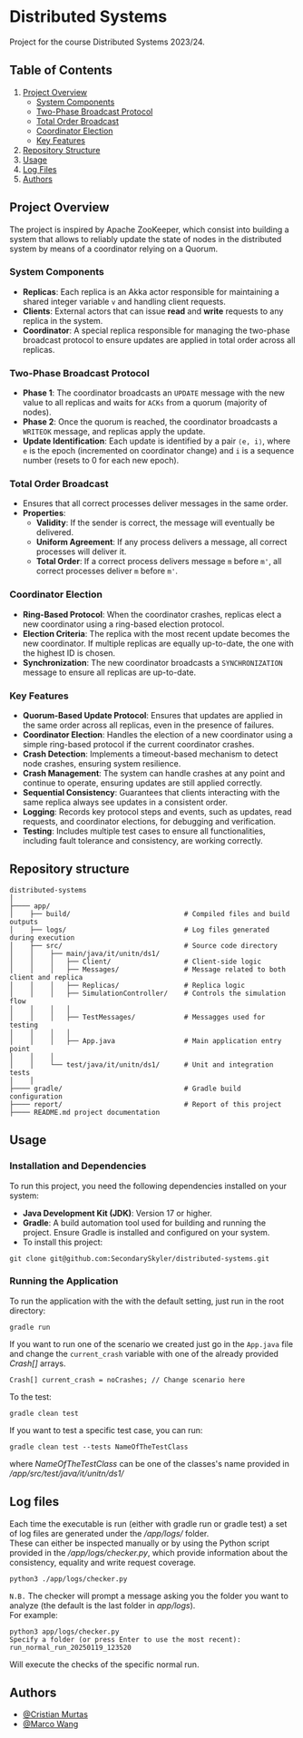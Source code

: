 # Distributed Systems
Project for the course Distributed Systems 2023/24.

## Table of Contents
1. [Project Overview](#project-overview)
   - [System Components](#system-components)
   - [Two-Phase Broadcast Protocol](#two-phase-broadcast-protocol)
   - [Total Order Broadcast](#total-order-broadcast)
   - [Coordinator Election](#coordinator-election)
   - [Key Features](#key-features)
2. [Repository Structure](#file-structure)
3. [Usage](#usage)
4. [Log Files](#log-files)
5. [Authors](#authors)
## Project Overview
The project is inspired by Apache ZooKeeper, which consist into building a system that allows to reliably update the state of nodes in
the distributed system by means of a coordinator relying on a Quorum.

### System Components

- **Replicas**: Each replica is an Akka actor responsible for maintaining a shared integer variable `v` and handling client requests.
- **Clients**: External actors that can issue **read** and **write** requests to any replica in the system.
- **Coordinator**: A special replica responsible for managing the two-phase broadcast protocol to ensure updates are applied in total order across all replicas.

### Two-Phase Broadcast Protocol
- **Phase 1**: The coordinator broadcasts an `UPDATE` message with the new value to all replicas and waits for `ACKs` from a quorum (majority of nodes).
- **Phase 2**: Once the quorum is reached, the coordinator broadcasts a `WRITEOK` message, and replicas apply the update.
- **Update Identification**: Each update is identified by a pair `⟨e, i⟩`, where `e` is the epoch (incremented on coordinator change) and `i` is a sequence number (resets to 0 for each new epoch).

### Total Order Broadcast
- Ensures that all correct processes deliver messages in the same order.
- **Properties**:
  - **Validity**: If the sender is correct, the message will eventually be delivered.
  - **Uniform Agreement**: If any process delivers a message, all correct processes will deliver it.
  - **Total Order**: If a correct process delivers message `m` before `m'`, all correct processes deliver `m` before `m'`.

### Coordinator Election
- **Ring-Based Protocol**: When the coordinator crashes, replicas elect a new coordinator using a ring-based election protocol.
- **Election Criteria**: The replica with the most recent update becomes the new coordinator. If multiple replicas are equally up-to-date, the one with the highest ID is chosen.
- **Synchronization**: The new coordinator broadcasts a `SYNCHRONIZATION` message to ensure all replicas are up-to-date.

### Key Features
- **Quorum-Based Update Protocol**: Ensures that updates are applied in the same order across all replicas, even in the presence of failures.
- **Coordinator Election**: Handles the election of a new coordinator using a simple ring-based protocol if the current coordinator crashes.
- **Crash Detection**: Implements a timeout-based mechanism to detect node crashes, ensuring system resilience.
- **Crash Management**: The system can handle crashes at any point and continue to operate, ensuring updates are still applied correctly.
- **Sequential Consistency**: Guarantees that clients interacting with the same replica always see updates in a consistent order.
- **Logging**: Records key protocol steps and events, such as updates, read requests, and coordinator elections, for debugging and verification.
- **Testing**: Includes multiple test cases to ensure all functionalities, including fault tolerance and consistency, are working correctly.

## Repository structure 
```
distributed-systems
│
├──── app/
│    ├── build/                            # Compiled files and build outputs
│    ├── logs/                             # Log files generated during execution
│    ├── src/                              # Source code directory
│    │    ├── main/java/it/unitn/ds1/
│    │    │   ├── Client/                  # Client-side logic
│    │    │   ├── Messages/                # Message related to both client and replica
│    │    │   ├── Replicas/                # Replica logic
│    │    │   ├── SimulationController/    # Controls the simulation flow
│    │    │   │
│    │    │   ├── TestMessages/            # Messagges used for testing
│    │    │   │         
│    │    │   ├── App.java                 # Main application entry point
│    │    │ 
│    │    └── test/java/it/unitn/ds1/      # Unit and integration tests
│    │
├──── gradle/                              # Gradle build configuration
├──── report/                              # Report of this project
├──── README.md project documentation
```

## Usage

### Installation and Dependencies
To run this project, you need the following dependencies installed on your system:
- **Java Development Kit (JDK)**: Version 17 or higher.
- **Gradle**: A build automation tool used for building and running the project. Ensure Gradle is installed and configured on your system.
- To install this project:
```
git clone git@github.com:SecondarySkyler/distributed-systems.git
```
### Running the Application
To run the application with the with the default setting, just run in the root directory:
```
gradle run
```
If you want to run one of the scenario we created just go in the `App.java` file and change the `current_crash` variable with one of the already provided _Crash[]_ arrays.
```
Crash[] current_crash = noCrashes; // Change scenario here
```


To the test:
```
gradle clean test
```

If you want to test a specific test case, you can run:
```
gradle clean test --tests NameOfTheTestClass
```
where _NameOfTheTestClass_ can be one of the classes's name provided in _/app/src/test/java/it/unitn/ds1/_

## Log files
Each time the executable is run (either with gradle run or gradle test) a set of log files are generated under the _/app/logs/_ folder.  
These can either be inspected manually or by using the Python script provided in the _/app/logs/checker.py_, which provide information about the consistency, equality and write request coverage.
```
python3 ./app/logs/checker.py
```
`N.B.` The checker will prompt a message asking you the folder you want to analyze (the default is the last folder in _app/logs_).  
For example:
```
python3 app/logs/checker.py
Specify a folder (or press Enter to use the most recent): run_normal_run_20250119_123520
```
Will execute the checks of the specific normal run.


## Authors

- [@Cristian Murtas](https://github.com/SecondarySkyler)
- [@Marco Wang](https://github.com/marco3724)